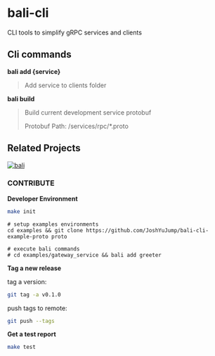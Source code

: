 # bali-cli
CLI tools to simplify gRPC services and clients


## Cli commands 

**bali add {service}**

> Add service to clients folder 

**bali build**

> Build current development service protobuf 
>
> Protobuf Path: /services/rpc/*.proto 

## Related Projects

[![bali](https://github-readme-stats.vercel.app/api/pin/?username=JoshYuJump&repo=bali)](https://github.com/JoshYuJump/bali)


### CONTRIBUTE

**Developer Environment**

```bash
make init
``` 

```examples
# setup examples environments
cd examples && git clone https://github.com/JoshYuJump/bali-cli-example-proto proto

# execute bali commands 
# cd examples/gateway_service && bali add greeter
```


**Tag a new release**

tag a version:

```bash
git tag -a v0.1.0
```

push tags to remote:

```bash
git push --tags
```

**Get a test report**
```bash
make test
``` 
